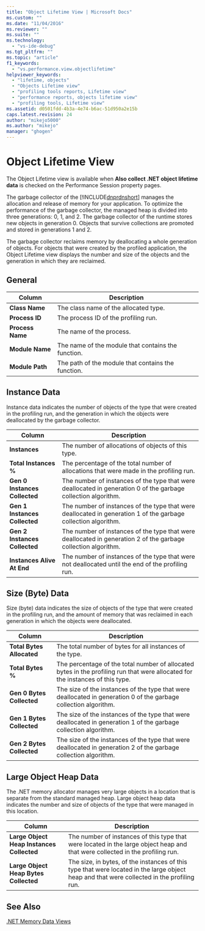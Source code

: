 ```yaml
---
title: "Object Lifetime View | Microsoft Docs"
ms.custom: ""
ms.date: "11/04/2016"
ms.reviewer: ""
ms.suite: ""
ms.technology: 
  - "vs-ide-debug"
ms.tgt_pltfrm: ""
ms.topic: "article"
f1_keywords: 
  - "vs.performance.view.objectlifetime"
helpviewer_keywords: 
  - "lifetime, objects"
  - "Objects Lifetime view"
  - "profiling tools reports, Lifetime view"
  - "performance reports, objects lifetime view"
  - "profiling tools, Lifetime view"
ms.assetid: d0501fdd-4b3a-4e74-b6ac-51d950a2e15b
caps.latest.revision: 24
author: "mikejo5000"
ms.author: "mikejo"
manager: "ghogen"
---
```

# Object Lifetime View
The Object Lifetime view is available when **Also collect .NET object lifetime data** is checked on the Performance Session property pages.  
  
 The garbage collector of the [!INCLUDE[dnprdnshort](../code-quality/includes/dnprdnshort_md.md)] manages the allocation and release of memory for your application. To optimize the performance of the garbage collector, the managed heap is divided into three generations: 0, 1, and 2. The  garbage collector of the runtime stores new objects in generation 0. Objects that survive collections are promoted and stored in generations 1 and 2.  
  
 The garbage collector reclaims memory by deallocating a whole generation of objects. For objects that were created by the profiled application, the Object Lifetime view displays the number and size of the objects and the generation in which they are reclaimed.  
  
## General  
  
|Column|Description|  
|------------|-----------------|  
|**Class Name**|The class name of the allocated type.|  
|**Process ID**|The process ID of the profiling run.|  
|**Process Name**|The name of the process.|  
|**Module Name**|The name of the module that contains the function.|  
|**Module Path**|The path of the module that contains the function.|  
  
## Instance Data  
 Instance data indicates the number of objects of the type that were created in the profiling run, and the generation in which the objects were deallocated by the garbage collector.  
  
|Column|Description|  
|------------|-----------------|  
|**Instances**|The number of allocations of objects of this type.|  
|**Total Instances %**|The percentage of the total number of allocations that were made in the profiling run.|  
|**Gen 0 Instances Collected**|The number of instances of the type that were deallocated in generation 0 of the garbage collection algorithm.|  
|**Gen 1 Instances Collected**|The number of instances of the type that were deallocated in generation 1 of the garbage collection algorithm.|  
|**Gen 2 Instances Collected**|The number of instances of the type that were deallocated in generation 2 of the garbage collection algorithm.|  
|**Instances Alive At End**|The number of instances of the type that were not deallocated until the end of the profiling run.|  
  
## Size (Byte) Data  
 Size (byte) data indicates the size of objects of the type that were created in the profiling run, and the amount of memory that was reclaimed in each generation in which the objects were deallocated.  
  
|Column|Description|  
|------------|-----------------|  
|**Total Bytes Allocated**|The total number of bytes for all instances of the type.|  
|**Total Bytes %**|The percentage of the total number of allocated bytes in the profiling run that were allocated for the instances of this type.|  
|**Gen 0 Bytes Collected**|The size of the instances of the type that were deallocated in generation 0 of the garbage collection algorithm.|  
|**Gen 1 Bytes Collected**|The size of the instances of the type that were deallocated in generation 1 of the garbage collection algorithm.|  
|**Gen 2 Bytes Collected**|The size of the instances of the type that were deallocated in generation 2 of the garbage collection algorithm.|  
  
## Large Object Heap Data  
 The .NET memory allocator manages very large objects in a location that is separate from the standard managed heap. Large object heap data indicates the number and size of objects of the type that were managed in this location.  
  
|Column|Description|  
|------------|-----------------|  
|**Large Object Heap Instances Collected**|The number of instances of this type that were located in the large object heap and that were collected in the profiling run.|  
|**Large Object Heap Bytes Collected**|The size, in bytes, of the instances of this type that were located in the large object heap and that were collected in the profiling run.|  
  
## See Also  
 [.NET Memory Data Views](../profiling/dotnet-memory-data-views.md)